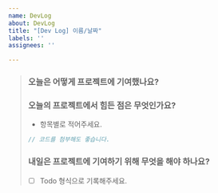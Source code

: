 ```yaml
---
name: DevLog
about: DevLog
title: "[Dev Log] 이름/날짜"
labels: ''
assignees: ''

---
```


> ### 오늘은 어떻게 프로젝트에 기여했나요?
> 
> ### 오늘의 프로젝트에서 힘든 점은 무엇인가요?
> * 항목별로 적어주세요.
> 
> ```js
> // 코드를 첨부해도 좋습니다.
> ```
> 
> ### 내일은 프로젝트에 기여하기 위해 무엇을 해야 하나요?
> * [ ]  Todo 형식으로 기록해주세요.
